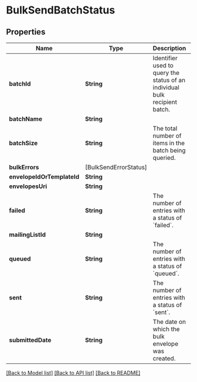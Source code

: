 # BulkSendBatchStatus

## Properties
Name | Type | Description | Notes
------------ | ------------- | ------------- | -------------
**batchId** | **String** | Identifier used to query the status of an individual bulk recipient batch. | [optional] 
**batchName** | **String** |  | [optional] 
**batchSize** | **String** | The total number of items in the batch being queried. | [optional] 
**bulkErrors** | [BulkSendErrorStatus] |  | [optional] 
**envelopeIdOrTemplateId** | **String** |  | [optional] 
**envelopesUri** | **String** |  | [optional] 
**failed** | **String** | The number of entries with a status of &#x60;failed&#x60;.  | [optional] 
**mailingListId** | **String** |  | [optional] 
**queued** | **String** | The number of entries with a status of &#x60;queued&#x60;. | [optional] 
**sent** | **String** | The number of entries with a status of &#x60;sent&#x60;. | [optional] 
**submittedDate** | **String** | The date on which the bulk envelope was created. | [optional] 

[[Back to Model list]](../README.md#documentation-for-models) [[Back to API list]](../README.md#documentation-for-api-endpoints) [[Back to README]](../README.md)



